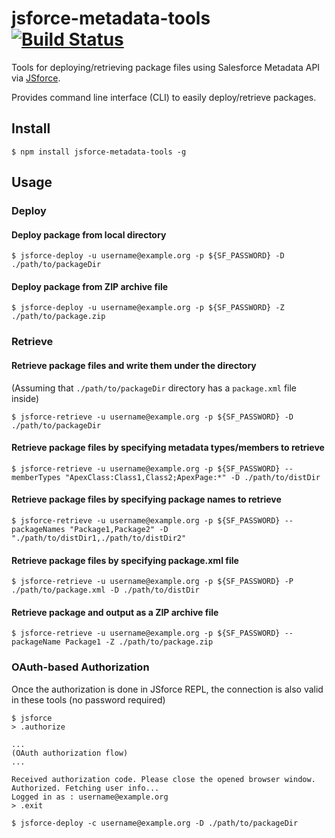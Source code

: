 # jsforce-metadata-tools [![Build Status](https://travis-ci.org/jsforce/jsforce-metadata-tools.svg)](https://travis-ci.org/jsforce/jsforce-metadata-tools)

Tools for deploying/retrieving package files using Salesforce Metadata API via [JSforce](https://jsforce.github.io/).

Provides command line interface (CLI) to easily deploy/retrieve packages.


## Install

```
$ npm install jsforce-metadata-tools -g
```

## Usage

### Deploy

#### Deploy package from local directory

```
$ jsforce-deploy -u username@example.org -p ${SF_PASSWORD} -D ./path/to/packageDir
```

#### Deploy package from ZIP archive file

```
$ jsforce-deploy -u username@example.org -p ${SF_PASSWORD} -Z ./path/to/package.zip
```

### Retrieve

#### Retrieve package files and write them under the directory

(Assuming that `./path/to/packageDir` directory has a `package.xml` file inside)
```
$ jsforce-retrieve -u username@example.org -p ${SF_PASSWORD} -D ./path/to/packageDir
```

#### Retrieve package files by specifying metadata types/members to retrieve

```
$ jsforce-retrieve -u username@example.org -p ${SF_PASSWORD} --memberTypes "ApexClass:Class1,Class2;ApexPage:*" -D ./path/to/distDir
```

#### Retrieve package files by specifying package names to retrieve

```
$ jsforce-retrieve -u username@example.org -p ${SF_PASSWORD} --packageNames "Package1,Package2" -D "./path/to/distDir1,./path/to/distDir2"
```

#### Retrieve package files by specifying package.xml file

```
$ jsforce-retrieve -u username@example.org -p ${SF_PASSWORD} -P ./path/to/package.xml -D ./path/to/distDir
```

#### Retrieve package and output as a ZIP archive file 

```
$ jsforce-retrieve -u username@example.org -p ${SF_PASSWORD} --packageName Package1 -Z ./path/to/package.zip
```


### OAuth-based Authorization

Once the authorization is done in JSforce REPL, the connection is also valid in these tools (no password required)

```
$ jsforce
> .authorize

...
(OAuth authorization flow)
...

Received authorization code. Please close the opened browser window.
Authorized. Fetching user info...
Logged in as : username@example.org
> .exit

$ jsforce-deploy -c username@example.org -D ./path/to/packageDir
```


